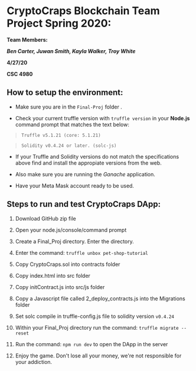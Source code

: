 # CryptoCraps Blockchain Team Project Spring 2020:

**Team Members:**

***Ben Carter, Juwan Smith, Kayla Walker, Troy White***

**4/27/20**

**CSC 4980**


## How to setup the environment:

* Make sure you are in the `Final-Proj` folder .

* Check your current truffle version with `truffle version` in your **Node.js** command prompt that matches the text below:

 > `Truffle v5.1.21 (core: 5.1.21)`

 > `Solidity v0.4.24 or later. (solc-js)`

* If your Truffle and Solidity versions do not match the specifications above find and install the appropiate versions from the web.

* Also make sure you are running the *Ganache* application. 

* Have your Meta Mask account ready to be used.

 


## Steps to run and test CryptoCraps DApp:

1. Download GitHub zip file

2. Open your node.js/console/command prompt

3. Create a Final_Proj directory. Enter the directory.

4. Enter the command: `truffle unbox pet-shop-tutorial`

5. Copy CryptoCraps.sol into contracts folder

6. Copy index.html into src folder

7. Copy initContract.js into src/js folder

8. Copy a Javascript file called 2_deploy_contracts.js into the Migrations folder

9. Set solc compile in truffle-config.js file to solidity version `v0.4.24` 

10. Within your Final_Proj directory run the command: `truffle migrate --reset`

11. Run the command: `npm run dev` to open the DApp in the server

12. Enjoy the game. Don't lose all your money, we're not responsible for your addiction.
